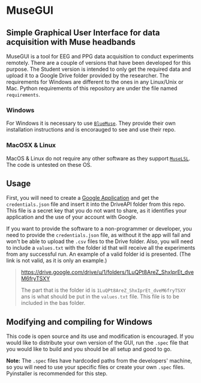 # MuseGUI

## Simple Graphical User Interface for data acquisition with Muse headbands

MuseGUI is a tool for EEG and PPG data acquisition to conduct experiments remotely. There are a couple of versions that have been developed for this purpose. The Student version is intended to only get the required data and upload it to a Google Drive folder provided by the researcher. The requirements for Windows are different to the ones in any Linux/Unix or Mac. Python requirements of this repository are under the file named `requirements`.

### Windows
For Windows it is necessary to use [`BlueMuse`](https://github.com/kowalej/BlueMuse). They provide their own installation instructions and is encorauged to see and use their repo.

### MacOSX & Linux
MacOS & Linux do not require any other software as they support [`MuseLSL`](https://github.com/alexandrebarachant/muse-lsl). The code is untested on these OS.

## Usage
First, you will need to create a [Google Application](https://developers.google.com/drive/api/v3/quickstart/python) and get the `credentials.json` file and insert it into the DriveAPI folder from this repo. This file is a secret key that you do not want to share, as it identifies your application and the use of your account with Google.  

If you want to provide the software to a non-programmer or developer, you need to provide the `credentials.json` file, as without it the app will fail and won't be able to upload the `.csv` files to the Drive folder. Also, you will need to include a `values.txt` with the folder id that will receive all the experiments from any successful run. An example of a valid folder id is presented. (The link is not valid, as it is only an example.)

> https://drive.google.com/drive/u/1/folders/1LuQPt8AreZ_ShxIprEt_dveM6fryTSXY  
> 
> The part that is the folder id is `1LuQPt8AreZ_ShxIprEt_dveM6fryTSXY` ans is what should be put in the `values.txt` file. This file is to be included in the bas folder.  

## Modifying and compiling for Windows
This code is open source and its use and modification is encouraged. If you would like to distribute your own version of the GUI, run the `.spec` file that you would like to build and you should be all setup and good to go.  

**Note:** The `.spec` files have hardcoded paths from the developers' machine, so you will need to use your specific files or create your own `.spec` files. Pyinstaller is recommended for this step.